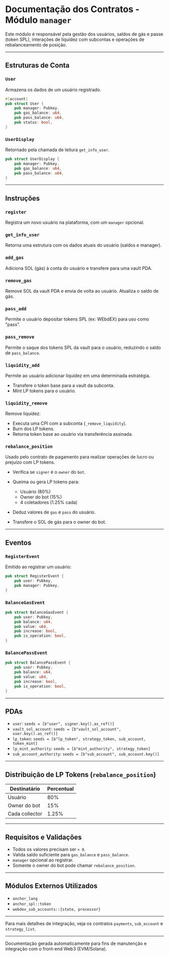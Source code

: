 # Documentação dos Contratos - Módulo `manager`

Este módulo é responsável pela gestão dos usuários, saldos de gás e passe (token SPL), interações de liquidez com subcontas e operações de rebalanceamento de posição.

---

## Estruturas de Conta

### `User`

Armazena os dados de um usuário registrado.

```rust
#[account]
pub struct User {
    pub manager: Pubkey,
    pub gas_balance: u64,
    pub pass_balance: u64,
    pub status: bool,
}
```

### `UserDisplay`

Retornado pela chamada de leitura `get_info_user`.

```rust
pub struct UserDisplay {
    pub manager: Pubkey,
    pub gas_balance: u64,
    pub pass_balance: u64,
}
```

---

## Instruções

### `register`

Registra um novo usuário na plataforma, com um `manager` opcional.

### `get_info_user`

Retorna uma estrutura com os dados atuais do usuário (saldos e manager).

### `add_gas`

Adiciona SOL (gás) à conta do usuário e transfere para uma vault PDA.

### `remove_gas`

Remove SOL da vault PDA e envia de volta ao usuário. Atualiza o saldo de gás.

### `pass_add`

Permite o usuário depositar tokens SPL (ex: WEbdEX) para uso como "pass".

### `pass_remove`

Permite o saque dos tokens SPL da vault para o usuário, reduzindo o saldo de `pass_balance`.

### `liquidity_add`

Permite ao usuário adicionar liquidez em uma determinada estratégia.

* Transfere o token base para a vault da subconta.
* Mint LP tokens para o usuário.

### `liquidity_remove`

Remove liquidez:

* Executa uma CPI com a subconta (`_remove_liquidity`).
* Burn dos LP tokens.
* Retorna token base ao usuário via transferência assinada.

### `rebalance_position`

Usado pelo contrato de pagamento para realizar operações de lucro ou prejuízo com LP tokens.

* Verifica se `signer` é o `owner` do `bot`.
* Queima ou gera LP tokens para:

  * Usuário (80%)
  * Owner do bot (15%)
  * 4 coletadores (1.25% cada)
* Deduz valores de `gas` e `pass` do usuário.
* Transfere o SOL de gás para o owner do bot.

---

## Eventos

### `RegisterEvent`

Emitido ao registrar um usuário:

```rust
pub struct RegisterEvent {
    pub user: Pubkey,
    pub manager: Pubkey,
}
```

### `BalanceGasEvent`

```rust
pub struct BalanceGasEvent {
    pub user: Pubkey,
    pub balance: u64,
    pub value: u64,
    pub increase: bool,
    pub is_operation: bool,
}
```

### `BalancePassEvent`

```rust
pub struct BalancePassEvent {
    pub user: Pubkey,
    pub balance: u64,
    pub value: u64,
    pub increase: bool,
    pub is_operation: bool,
}
```

---

## PDAs

* `user`: `seeds = [b"user", signer.key().as_ref()]`
* `vault_sol_account`: `seeds = [b"vault_sol_account", user.key().as_ref()]`
* `lp_token`: `seeds = [b"lp_token", strategy_token, sub_account, token_mint]`
* `lp_mint_authority`: `seeds = [b"mint_authority", strategy_token]`
* `sub_account_authority`: `seeds = [b"sub_account", sub_account.key()]`

---

## Distribuição de LP Tokens (`rebalance_position`)

| Destinatário   | Percentual |
| -------------- | ---------- |
| Usuário        | 80%        |
| Owner do bot   | 15%        |
| Cada collector | 1.25%      |

---

## Requisitos e Validações

* Todos os valores precisam ser `> 0`.
* Valida saldo suficiente para `gas_balance` e `pass_balance`.
* `manager` opcional ao registrar.
* Somente o owner do bot pode chamar `rebalance_position`.

---

## Módulos Externos Utilizados

* `anchor_lang`
* `anchor_spl::token`
* `webdex_sub_accounts::{state, processor}`

---

Para mais detalhes de integração, veja os contratos `payments`, `sub_account` e `strategy_list`.

---

Documentação gerada automaticamente para fins de manutenção e integração com o front-end Web3 (EVM/Solana).